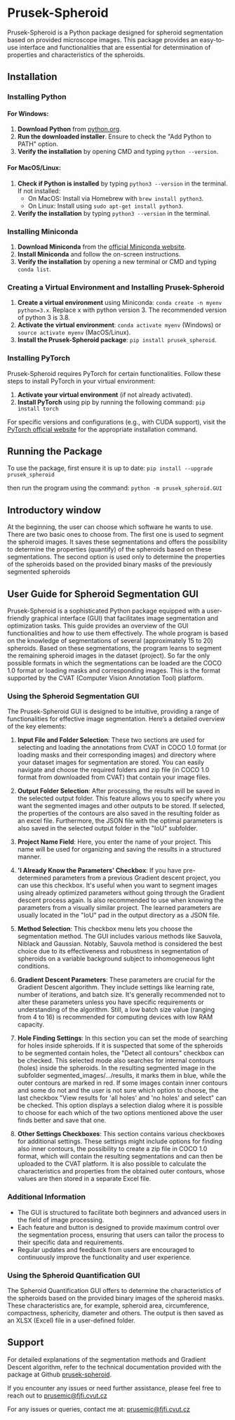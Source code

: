 # Prusek-Spheroid

Prusek-Spheroid is a Python package designed for spheroid segmentation based on provided microscope images. This package provides an easy-to-use interface and functionalities that are essential for determination of properties and characteristics of the spheroids.

## Installation

### Installing Python

#### For Windows:

1. **Download Python** from [python.org](https://python.org).
2. **Run the downloaded installer**. Ensure to check the "Add Python to PATH" option.
3. **Verify the installation** by opening CMD and typing `python --version`.

#### For MacOS/Linux:

1. **Check if Python is installed** by typing `python3 --version` in the terminal. If not installed:
   - On MacOS: Install via Homebrew with `brew install python3`.
   - On Linux: Install using `sudo apt-get install python3`.
2. **Verify the installation** by typing `python3 --version` in the terminal.

### Installing Miniconda

1. **Download Miniconda** from the [official Miniconda website](https://docs.conda.io/en/latest/miniconda.html).
2. **Install Miniconda** and follow the on-screen instructions.
3. **Verify the installation** by opening a new terminal or CMD and typing `conda list`.

### Creating a Virtual Environment and Installing Prusek-Spheroid

1. **Create a virtual environment** using Miniconda: `conda create -n myenv python=3.x`. Replace x with python version 3. The recommended version of python 3 is 3.8.
2. **Activate the virtual environment**: `conda activate myenv` (Windows) or `source activate myenv` (MacOS/Linux).
3. **Install the Prusek-Spheroid package**: `pip install prusek_spheroid`.

### Installing PyTorch

Prusek-Spheroid requires PyTorch for certain functionalities. Follow these steps to install PyTorch in your virtual environment:

1. **Activate your virtual environment** (if not already activated).
2. **Install PyTorch** using pip by running the following command: `pip install torch`

For specific versions and configurations (e.g., with CUDA support), visit the [PyTorch official website](https://pytorch.org/get-started/locally/) for the appropriate installation command.


## Running the Package

To use the package, first ensure it is up to date: `pip install --upgrade prusek_spheroid`

then run the program using the command: `python -m prusek_spheroid.GUI`

## Introductory window
At the beginning, the user can choose which software he wants to use. There are two basic ones to choose from. The first one is used to segment the spheroid images. It saves these segmentations and offers the possibility to determine the properties (quantify) of the spheroids based on these segmentations. The second option is used only to determine the properties of the spheroids based on the provided binary masks of the previously segmented spheroids

## User Guide for Spheroid Segmentation GUI

Prusek-Spheroid is a sophisticated Python package equipped with a user-friendly graphical interface (GUI) that facilitates image segmentation and optimization tasks. This guide provides an overview of the GUI functionalities and how to use them effectively. The whole program is based on the knowledge of segmentations of several (approximately 15 to 20) spheroids. Based on these segmentations, the program learns to segment the remaining spheroid images in the dataset (project). So far the only possible formats in which the segmentations can be loaded are the COCO 1.0 format or loading masks and corresponding images. This is the format supported by the CVAT (Computer Vision Annotation Tool) platform.

### Using the Spheroid Segmentation GUI

The Prusek-Spheroid GUI is designed to be intuitive, providing a range of functionalities for effective image segmentation. Here’s a detailed overview of the key elements:

1. **Input File and Folder Selection**: These two sections are used for selecting and loading the annotations from CVAT in COCO 1.0 format (or loading masks and their corresponding images) and directory where your dataset images for segmentation are stored. You can easily navigate and choose the required folders and zip file (in COCO 1.0 format from downloaded from CVAT) that contain your image files.

2. **Output Folder Selection**: After processing, the results will be saved in the selected output folder. This feature allows you to specify where you want the segmented images and other outputs to be stored. If selected, the properties of the contours are also saved in the resulting folder as an excel file. Furthermore, the JSON file with the optimal parameters is also saved in the selected output folder in the "IoU" subfolder.

3. **Project Name Field**: Here, you enter the name of your project. This name will be used for organizing and saving the results in a structured manner.

4. **'I Already Know the Parameters' Checkbox**: If you have pre-determined parameters from a previous Gradient descent project, you can use this checkbox. It's useful when you want to segment images using already optimized parameters without going through the Gradient descent process again. Is also recommended to use when knowing the parameters from a visually similar project. The learned parameters are usually located in the "IoU" pad in the output directory as a JSON file.

5. **Method Selection**: This checkbox menu lets you choose the segmentation method. The GUI includes various methods like Sauvola, Niblack and Gaussian. Notably, Sauvola method is considered the best choice due to its effectiveness and robustness in segmentation of spheroids on a variable background subject to inhomogeneous light conditions.

6. **Gradient Descent Parameters**: These parameters are crucial for the Gradient Descent algorithm. They include settings like learning rate, number of iterations, and batch size. It's generally recommended not to alter these parameters unless you have specific requirements or understanding of the algorithm. Still, a low batch size value (ranging from 4 to 16) is recommended for computing devices with low RAM capacity.

7. **Hole Finding Settings**: In this section you can set the mode of searching for holes inside spheroids. If it is suspected that some of the spheroids to be segmented contain holes, the "Detect all contours" checkbox can be checked. This selected mode also searches for internal contours (holes) inside the spheroids. In the resulting segmented image in the subfolder segmented_images/.../results, it marks them in blue, while the outer contours are marked in red. If some images contain inner contours and some do not and the user is not sure which option to choose, the last checkbox "View results for 'all holes' and 'no holes' and select" can be checked. This option displays a selection dialog where it is possible to choose for each which of the two options mentioned above the user finds better and save that one.

8. **Other Settings Checkboxes**: This section contains various checkboxes for additional settings. These settings might include options for finding also inner contours, the possibility to create a zip file in COCO 1.0 format, which will contain the resulting segmentations and can then be uploaded to the CVAT platform. It is also possible to calculate the characteristics and properties from the obtained outer contours, whose values are then stored in a separate Excel file.

### Additional Information

- The GUI is structured to facilitate both beginners and advanced users in the field of image processing.
- Each feature and button is designed to provide maximum control over the segmentation process, ensuring that users can tailor the process to their specific data and requirements.
- Regular updates and feedback from users are encouraged to continuously improve the functionality and user experience.

### Using the Spheroid Quantification GUI

The Spheroid Quantification GUI offers to determine the characteristics of the spheroids based on the provided binary images of the spheroid masks. These characteristics are, for example, spheroid area, circumference, compactness, sphericity, diameter and others. The output is then saved as an XLSX (Excel) file in a user-defined folder.

## Support 

For detailed explanations of the segmentation methods and Gradient Descent algorithm, refer to the technical documentation provided with the package at Github [prusek-spheroid](https://github.com/michalprusek/prusek-spheroid).

If you encounter any issues or need further assistance, please feel free to reach out to prusemic@fjfi.cvut.cz

For any issues or queries, contact me at: prusemic@fjfi.cvut.cz